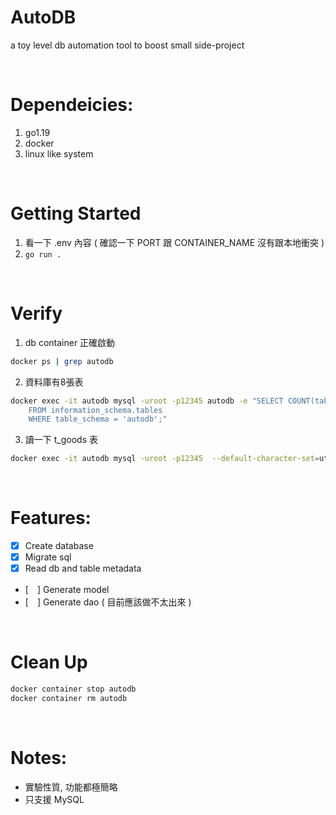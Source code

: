 # AutoDB
a toy level db automation tool to boost small side-project

</br>

# Dependeicies:
1. go1.19
2. docker
2. linux like system

</br>

# Getting Started
1. 看一下 .env 內容 ( 確認一下 PORT 跟 CONTAINER_NAME 沒有跟本地衝突 )
2. `go run .`

</br>

# Verify
1. db container 正確啟動
```bash
docker ps | grep autodb
```
2. 資料庫有8張表
```bash
docker exec -it autodb mysql -uroot -p12345 autodb -e "SELECT COUNT(table_name)
	FROM information_schema.tables
	WHERE table_schema = 'autodb';"
```
3. 讀一下 t_goods 表
```bash
docker exec -it autodb mysql -uroot -p12345  --default-character-set=utf8 autodb -e "SELECT * FROM t_goods;"
```

</br>

# Features:
- [x] Create database
- [x] Migrate sql
- [x] Read db and table metadata
- [　] Generate model
- [　] Generate dao ( 目前應該做不太出來 )

</br>

# Clean Up
```bash
docker container stop autodb
docker container rm autodb
```

</br>

# Notes:
- 實驗性質, 功能都極簡略
- 只支援 MySQL